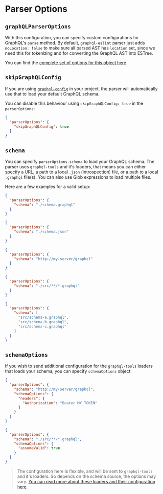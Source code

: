 # Parser Options

## `graphQLParserOptions`

With this configuration, you can specify custom configurations for GraphQL's `parse` method. By
default, `graphql-eslint` parser just adds `noLocation: false` to make sure all parsed AST has
`location` set, since we need this for tokenizing and for converting the GraphQL AST into ESTree.

You can find the
[complete set of options for this object here](https://github.com/graphql/graphql-js/blob/6e48d16f92b9a6df8638b1486354c6be2537033b/src/language/parser.ts#L73)

## `skipGraphQLConfig`

If you are using [`graphql-config`](https://graphql-config.com) in your project, the parser will
automatically use that to load your default GraphQL schema.

You can disable this behaviour using `skipGraphQLConfig: true` in the `parserOptions`:

```json
{
  "parserOptions": {
    "skipGraphQLConfig": true
  }
}
```

## `schema`

You can specify `parserOptions.schema` to load your GraphQL schema. The parser uses `graphql-tools`
and it's loaders, that means you can either specify a URL, a path to a local `.json` (introspection)
file, or a path to a local `.graphql` file(s). You can also use Glob expressions to load multiple
files.

Here are a few examples for a valid setup:

```json
{
  "parserOptions": {
    "schema": "./schema.graphql"
  }
}
```

```json
{
  "parserOptions": {
    "schema": "./schema.json"
  }
}
```

```json
{
  "parserOptions": {
    "schema": "http://my-server/graphql"
  }
}
```

```json
{
  "parserOptions": {
    "schema": "./src/**/*.graphql"
  }
}
```

```json
{
  "parserOptions": {
    "schema": [
      "src/schema-a.graphql",
      "src/schema-b.graphql",
      "src/schema-c.graphql"
    ]
  }
}
```

## `schemaOptions`

If you wish to send additional configuration for the `graphql-tools` loaders that loads your schema,
you can specify `schemaOptions` object:

```json
{
  "parserOptions": {
    "schema": "http://my-server/graphql",
    "schemaOptions": {
      "headers": {
        "Authorization": "Bearer MY_TOKEN"
      }
    }
  }
}
```

```json
{
  "parserOptions": {
    "schema": "./src/**/*.graphql",
    "schemaOptions": {
      "assumeValid": true
    }
  }
}
```

> The configuration here is flexible, and will be sent to `graphql-tools` and it's loaders. So
> depends on the schema source, the options may vary.
> [You can read more about these loaders and their configuration here](https://graphql-tools.com/docs/api/interfaces/loaders_graphql_file_src.GraphQLFileLoaderOptions#properties).
